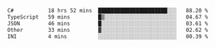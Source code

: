 <!--START_SECTION:waka-->

```txt
C#           18 hrs 52 mins  ██████████████████████░░░   88.20 %
TypeScript   59 mins         █▒░░░░░░░░░░░░░░░░░░░░░░░   04.67 %
JSON         46 mins         █░░░░░░░░░░░░░░░░░░░░░░░░   03.61 %
Other        33 mins         ▓░░░░░░░░░░░░░░░░░░░░░░░░   02.62 %
INI          4 mins          ░░░░░░░░░░░░░░░░░░░░░░░░░   00.39 %
```

<!--END_SECTION:waka-->